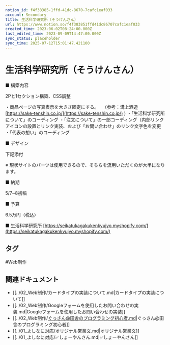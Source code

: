 ```yaml
---
notion_id: f4f38385-1ffd-41dc-8670-7cafc1eaf033
account: Secondary
title: 生活科学研究所（そうけんさん）
url: https://www.notion.so/f4f383851ffd41dc86707cafc1eaf033
created_time: 2023-06-02T08:24:00.000Z
last_edited_time: 2023-09-09T14:47:00.000Z
sync_status: placeholder
sync_time: 2025-07-12T15:01:47.421100
---
```

# 生活科学研究所（そうけんさん）

■ 構築内容

2Pと1セクション構築、CSS調整

・商品ページの写真表示を大きさ固定にする。
　（参考：溝上酒造
[https://sake-tenshin.co.jp/](https://sake-tenshin.co.jp/)
)
・「生活科学研究所について」のコーディング
・「注文について」の一部コーディング（内部リンクアイコンの設置とリンク実装、および「お問い合わせ」のリンク文字色を変更
・「代表の想い」のコーディング

■ デザイン

下記添付

※ 現状サイトのパーツは使用できるので、そちらを流用いただくのが大半になります。

■ 納期

5/7~8初稿

■ 予算

6.5万円（税込）

■ 生活科学研究所
[https://seikatukagakukenkyujyo.myshopify.com/](https://seikatukagakukenkyujyo.myshopify.com/)

## タグ

#Web制作 

## 関連ドキュメント

- [[../02_Web制作/カードタイプの実装について.md|カードタイプの実装について]]
- [[../02_Web制作/Googleフォームを使用したお問い合わせの実装.md|Googleフォームを使用したお問い合わせの実装]]
- [[../02_Web制作/ぐっさん@田舎のプログラミング初心者.md|ぐっさん@田舎のプログラミング初心者]]
- [[../01_よしなに対応/オリジナル営業文.md|オリジナル営業文]]
- [[../01_よしなに対応/✅しょーやんさん.md|✅しょーやんさん]]
